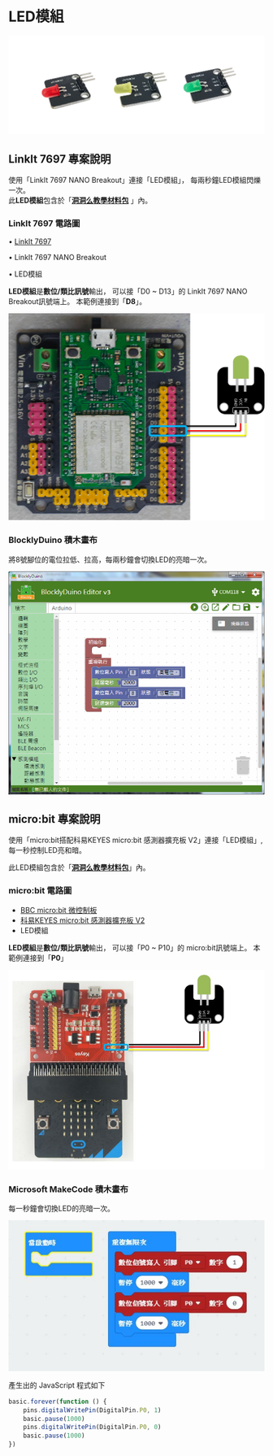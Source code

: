 # LED模組

![](../../.gitbook/assets/linkit7697_led_00.png)

## LinkIt 7697 專案說明

使用「LinkIt 7697 NANO Breakout」連接「LED模組」， 每兩秒鐘LED模組閃爍一次。  
此**LED模組**包含於「[**洞洞么教學材料包**](https://www.robotkingdom.com.tw/product/rk-education-kit-001/) 」內。

### LinkIt 7697 電路圖

• [LinkIt 7697](https://www.robotkingdom.com.tw/product/linkit-7697/)

• LinkIt 7697 NANO Breakout

• LED模組

**LED模組**是**數位/類比訊號**輸出， 可以接「D0 ~ D13」的 LinkIt 7697 NANO Breakout訊號端上。 本範例連接到「**D8**」。

![](../../.gitbook/assets/linkit7697_led_01.png)

### BlocklyDuino 積木畫布

將8號腳位的電位拉低、拉高，每兩秒鐘會切換LED的亮暗一次。

![](../../.gitbook/assets/linkit7697_led_02.png)

## micro:bit 專案說明

使用「micro:bit搭配科易KEYES micro:bit 感測器擴充板 V2」連接「LED模組」, 每一秒控制LED亮和暗。

此LED模組包含於「[**洞洞么教學材料包**](https://www.robotkingdom.com.tw/product/rk-education-kit-001/)」內。

### micro:bit 電路圖

* [BBC micro:bit 微控制板
  ](https://www.robotkingdom.com.tw/product/bbc-microbit-1/)
* [科易KEYES micro:bit 感測器擴充板 V2
  ](https://www.robotkingdom.com.tw/product/keyes-microbit-sensor-breakout-v2/)
* LED模組

**LED模組**是**數位/類比訊號**輸出， 可以接「P0 ~ P10」的 micro:bit訊號端上。 本範例連接到「**P0**」

![](../../.gitbook/assets/01.JPG)

### Microsoft MakeCode 積木畫布

每一秒鐘會切換LED的亮暗一次。

![](../../.gitbook/assets/02.JPG)

產生出的 JavaScript 程式如下

```javascript
basic.forever(function () {
    pins.digitalWritePin(DigitalPin.P0, 1)
    basic.pause(1000)
    pins.digitalWritePin(DigitalPin.P0, 0)
    basic.pause(1000)
})
```


